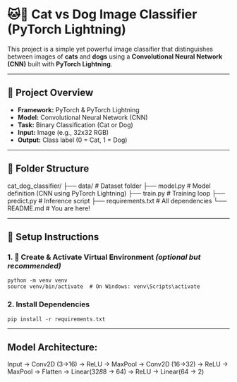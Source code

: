 # 🐱🐶 Cat vs Dog Image Classifier (PyTorch Lightning)

This project is a simple yet powerful image classifier that distinguishes between images of **cats** and **dogs** using a **Convolutional Neural Network (CNN)** built with **PyTorch Lightning**.

---

## 🧠 Project Overview

- **Framework:** PyTorch & PyTorch Lightning  
- **Model:** Convolutional Neural Network (CNN)  
- **Task:** Binary Classification (Cat or Dog)  
- **Input:** Image (e.g., 32x32 RGB)  
- **Output:** Class label (0 = Cat, 1 = Dog)

---

## 📁 Folder Structure

cat_dog_classifier/
├── data/ # Dataset folder
├── model.py # Model definition (CNN using PyTorch Lightning)
├── train.py # Training loop
├── predict.py # Inference script
├── requirements.txt # All dependencies
└── README.md # You are here!

---

## 🔧 Setup Instructions

### 1. 🐍 Create & Activate Virtual Environment *(optional but recommended)*
```
python -m venv venv
source venv/bin/activate  # On Windows: venv\Scripts\activate
```

### 2. Install Dependencies
```
pip install -r requirements.txt
```

---

## Model Architecture:
Input → Conv2D (3→16) → ReLU → MaxPool
      → Conv2D (16→32) → ReLU → MaxPool
      → Flatten → Linear(32*8*8 → 64) → ReLU
      → Linear(64 → 2)





